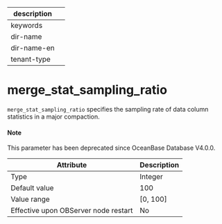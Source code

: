 | description ||
|---|---|
| keywords ||
| dir-name ||
| dir-name-en ||
| tenant-type ||

merge_stat_sampling_ratio
==============================================

`merge_stat_sampling_ratio` specifies the sampling rate of data column statistics in a major compaction.

<main id="notice" type='explain'>
  <h4>Note</h4>
  <p>This parameter has been deprecated since OceanBase Database V4.0.0. </p>
</main>

| **Attribute** | **Description** |
|------------------|------------|
| Type | Integer |
| Default value | 100 |
| Value range | \[0, 100\] |
| Effective upon OBServer node restart | No |


